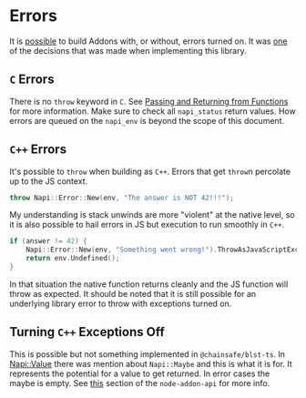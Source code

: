 # Errors

It is [possible](https://github.com/nodejs/node-addon-api/blob/main/doc/setup.md) to build Addons with, or without, errors turned on.  It was [one](./intro.md#error-handling) of the decisions that was made when implementing this library.

## `C` Errors

There is no `throw` keyword in `C`. See [Passing and Returning from Functions](./js-perspective-on-c.md#passing-to-and-returning-from-functions) for more information. Make sure to check all `napi_status` return values. How errors are queued on the `napi_env` is beyond the scope of this document.

## `C++` Errors

It's possible to `throw` when building as `C++`. Errors that get `throw`n percolate up to the JS context.

```c++
throw Napi::Error::New(env, "The answer is NOT 42!!!");
```

My understanding is stack unwinds are more "violent" at the native level, so it is also possible to hail errors in JS but execution to run smoothly in `C++`.

```c++
if (answer != 42) {
    Napi::Error::New(env, "Something went wrong!").ThrowAsJavaScriptException();
    return env.Undefined();
}
```

In that situation the native function returns cleanly and the JS function will throw as expected.  It should be noted that it is still possible for an underlying library error to throw with exceptions turned on.

## Turning `C++` Exceptions Off

This is possible but not something implemented in `@chainsafe/blst-ts`.  In [Napi::Value](./values.md#napi-values) there was mention about `Napi::Maybe` and this is what it is for.  It represents the potential for a value to get returned. In error cases the maybe is empty. See [this](https://github.com/nodejs/node-addon-api/blob/main/doc/error_handling.md#examples-with-maybe-type-and-c-exceptions-disabled) section of the `node-addon-api` for more info.
